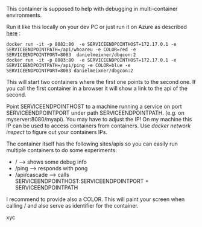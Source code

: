 This container is supposed to help with debugging in multi-container environments.

Run it like this locally on your dev PC or just run it on Azure as described [here](https://docs.microsoft.com/en-us/azure/app-service/containers/tutorial-multi-container-app) :
```
docker run -it -p 8082:80  -e SERVICEENDPOINTHOST=172.17.0.1 -e SERVICEENDPOINTPATH=/api/whoareu -e COLOR=red -e SERVICEENDPOINTPORT=8083  danielmeixner/dbgcon:2
docker run -it -p 8083:80  -e SERVICEENDPOINTHOST=172.17.0.1 -e SERVICEENDPOINTPATH=/api/ping -e COLOR=blue -e SERVICEENDPOINTPORT=8083 danielmeixner/dbgcon:2
```

This will start two containers where the first one points to the second one. If you call the first container in a browser it will show a link to the api of the second.

Point SERVICEENDPOINTHOST to a machine running a service on port SERVICEENDPOINTPORT under path SERVICEENDPOINTPATH. (e.g. on myserver:8080/myapi).
You may have to adjust the IP! On my machine this IP can be used to access containers from containers. Use *docker network inspect* to figure out your containers IPs.

The container itself has the following sites/apis so you can easily run multiple containers to do some experiments:

* / --> shows some debug info
* /ping --> responds with pong
* /api/cascade --> calls SERVICEENDPOINTHOST:SERVICEENDPOINTPORT + SERVICEENDPOINTPATH

I recommend to provide also a COLOR. This will paint your screen when calling / and also serve as identifier for the container.

xyc
